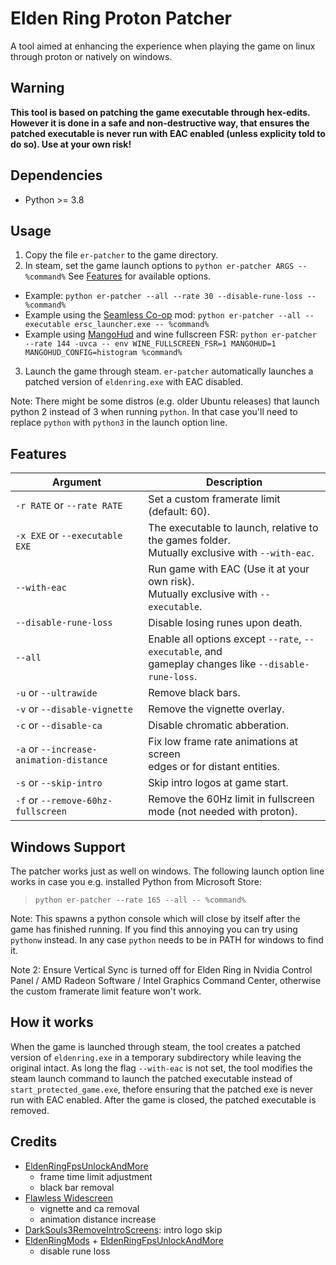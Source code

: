 # Elden Ring Proton Patcher


A tool aimed at enhancing the experience when playing the game on linux through proton or natively on windows.

## Warning

**This tool is based on patching the game executable through hex-edits. However it is done in a safe and non-destructive way, that ensures the patched executable is never run with EAC enabled (unless explicity told to do so). Use at your own risk!**

## Dependencies

- Python >= 3.8

## Usage

1. Copy the file `er-patcher` to the game directory.
2. In steam, set the game launch options to `python er-patcher ARGS -- %command%` See [Features](#features) for available options.
  - Example: `python er-patcher --all --rate 30 --disable-rune-loss -- %command%`
  - Example using the [Seamless Co-op](https://www.nexusmods.com/eldenring/mods/510) mod: `python er-patcher --all --executable ersc_launcher.exe -- %command%`
  - Example using [MangoHud](https://github.com/flightlessmango/MangoHud) and wine fullscreen FSR: `python er-patcher --rate 144 -uvca -- env WINE_FULLSCREEN_FSR=1 MANGOHUD=1 MANGOHUD_CONFIG=histogram %command%`
3. Launch the game through steam. `er-patcher` automatically launches a patched version of `eldenring.exe` with EAC disabled.

Note: There might be some distros (e.g. older Ubuntu releases) that launch python 2 instead of 3 when running `python`. In that case you'll need to replace `python` with `python3` in the launch option line. 

## Features

| Argument                                | Description                                                                                               |
| --------------------------------------- | --------------------------------------------------------------------------------------------------------- |
| `-r RATE` or `--rate RATE`              | Set a custom framerate limit (default: 60).                                                               |
| `-x EXE` or `--executable EXE`          | The executable to launch, relative to the games folder.<br>Mutually exclusive with `--with-eac`.          |
| `--with-eac`                            | Run game with EAC (Use it at your own risk).<br>Mutually exclusive with `--executable`.                   |
| `--disable-rune-loss`                   | Disable losing runes upon death.                                                                          |
| `--all`                                 | Enable all options except `--rate`, `--executable`, and<br>gameplay changes like `--disable-rune-loss`.   |
| `-u` or `--ultrawide`                   | Remove black bars.                                                                                        |
| `-v` or `--disable-vignette`           | Remove the vignette overlay.                                                                             |
| `-c` or `--disable-ca`                  | Disable chromatic abberation.                                                                             |
| `-a` or `--increase-animation-distance` | Fix low frame rate animations at screen<br>edges or for distant entities.                                 |
| `-s` or `--skip-intro`                  | Skip intro logos at game start.                                                                           |
| `-f` or `--remove-60hz-fullscreen`      | Remove the 60Hz limit in fullscreen<br>mode (not needed with proton).                                     |


## Windows Support

The patcher works just as well on windows. The following launch option line works in case you e.g. installed Python from Microsoft Store:

> `python er-patcher --rate 165 --all -- %command%`

Note: This spawns a python console which will close by itself after the game has finished running. If you find this annoying you can try using `pythonw` instead. In any case `python` needs to be in PATH for windows to find it.

Note 2: Ensure Vertical Sync is turned off for Elden Ring in Nvidia Control Panel / AMD Radeon Software / Intel Graphics Command Center, otherwise the custom framerate limit feature won't work.

## How it works

When the game is launched through steam, the tool creates a patched version of `eldenring.exe` in a temporary subdirectory while leaving the original intact. As long the flag `--with-eac` is not set, the tool modifies the steam launch command to launch the patched executable instead of `start_protected_game.exe`, thefore ensuring that the patched exe is never run with EAC enabled. After the game is closed, the patched executable is removed.

## Credits

- [EldenRingFpsUnlockAndMore](https://github.com/uberhalit/EldenRingFpsUnlockAndMore)
  - frame time limit adjustment
  - black bar removal
- [Flawless Widescreen](https://www.flawlesswidescreen.org)
  - vignette and ca removal
  - animation distance increase
- [DarkSouls3RemoveIntroScreens](https://github.com/bladecoding/DarkSouls3RemoveIntroScreens): intro logo skip
- [EldenRingMods](https://github.com/techiew/EldenRingMods) + [EldenRingFpsUnlockAndMore](https://github.com/uberhalit/EldenRingFpsUnlockAndMore)
  - disable rune loss
